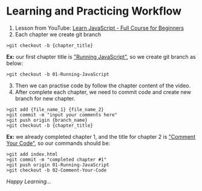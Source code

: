 # Learning and Practicing Workflow

1. Lesson from YouTube: [Learn JavaScript - Full Course for Beginners](https://www.youtube.com/watch?v=PkZNo7MFNFg)
2. Each chapter we create git branch

```shell
>git checkout -b {chapter_title}
```

**Ex:** our first chapter title is ["Running JavaScript"](https://www.youtube.com/watch?v=PkZNo7MFNFg&t=84s), so we create git branch as below:

```shell
>git checkout -b 01-Running-JavaScript
```

3. Then we can practise code by follow the chapter content of the video.
4. After complete each chapter, we need to commit code and create new branch for new chapter.

```shell
>git add {file_name_1} {file_name_2}
>git commit -m "input your comments here"
>git push origin {branch_name}
>git checkout -b {chapter_title}
```

**Ex:** we already completed chapter 1, and the title for chapter 2 is ["Comment Your Code"](https://www.youtube.com/watch?v=PkZNo7MFNFg&t=263s), so our commands should be:

```shell
>git add index.html
>git commit -m "completed chapter #1"
>git push origin 01-Running-JavaScript
>git checkout -b 02-Comment-Your-Code
```


_Happy Learning..._
